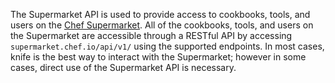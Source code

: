 The Supermarket API is used to provide access to cookbooks, tools, and
users on the [Chef Supermarket](https://supermarket.chef.io). All of the
cookbooks, tools, and users on the Supermarket are accessible through a
RESTful API by accessing `supermarket.chef.io/api/v1/` using the supported
endpoints. In most cases, knife is the best way to interact with the
Supermarket; however in some cases, direct use of the Supermarket API is
necessary.
